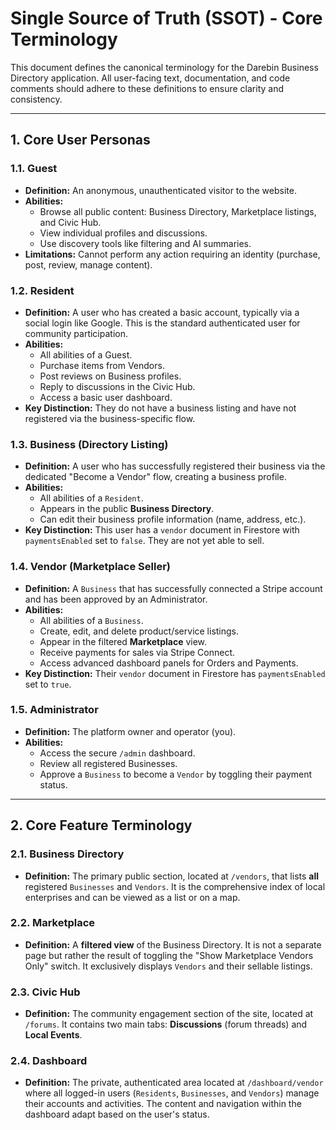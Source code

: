 
# Single Source of Truth (SSOT) - Core Terminology

This document defines the canonical terminology for the Darebin Business Directory application. All user-facing text, documentation, and code comments should adhere to these definitions to ensure clarity and consistency.

---

## 1. Core User Personas

### 1.1. Guest
- **Definition:** An anonymous, unauthenticated visitor to the website.
- **Abilities:**
    - Browse all public content: Business Directory, Marketplace listings, and Civic Hub.
    - View individual profiles and discussions.
    - Use discovery tools like filtering and AI summaries.
- **Limitations:** Cannot perform any action requiring an identity (purchase, post, review, manage content).

### 1.2. Resident
- **Definition:** A user who has created a basic account, typically via a social login like Google. This is the standard authenticated user for community participation.
- **Abilities:**
    - All abilities of a Guest.
    - Purchase items from Vendors.
    - Post reviews on Business profiles.
    - Reply to discussions in the Civic Hub.
    - Access a basic user dashboard.
- **Key Distinction:** They do not have a business listing and have not registered via the business-specific flow.

### 1.3. Business (Directory Listing)
- **Definition:** A user who has successfully registered their business via the dedicated "Become a Vendor" flow, creating a business profile.
- **Abilities:**
    - All abilities of a `Resident`.
    - Appears in the public **Business Directory**.
    - Can edit their business profile information (name, address, etc.).
- **Key Distinction:** This user has a `vendor` document in Firestore with `paymentsEnabled` set to `false`. They are not yet able to sell.

### 1.4. Vendor (Marketplace Seller)
- **Definition:** A `Business` that has successfully connected a Stripe account and has been approved by an Administrator.
- **Abilities:**
    - All abilities of a `Business`.
    - Create, edit, and delete product/service listings.
    - Appear in the filtered **Marketplace** view.
    - Receive payments for sales via Stripe Connect.
    - Access advanced dashboard panels for Orders and Payments.
- **Key Distinction:** Their `vendor` document in Firestore has `paymentsEnabled` set to `true`.

### 1.5. Administrator
- **Definition:** The platform owner and operator (you).
- **Abilities:**
    - Access the secure `/admin` dashboard.
    - Review all registered Businesses.
    - Approve a `Business` to become a `Vendor` by toggling their payment status.

---

## 2. Core Feature Terminology

### 2.1. Business Directory
- **Definition:** The primary public section, located at `/vendors`, that lists **all** registered `Businesses` and `Vendors`. It is the comprehensive index of local enterprises and can be viewed as a list or on a map.

### 2.2. Marketplace
- **Definition:** A **filtered view** of the Business Directory. It is not a separate page but rather the result of toggling the "Show Marketplace Vendors Only" switch. It exclusively displays `Vendors` and their sellable listings.

### 2.3. Civic Hub
- **Definition:** The community engagement section of the site, located at `/forums`. It contains two main tabs: **Discussions** (forum threads) and **Local Events**.

### 2.4. Dashboard
- **Definition:** The private, authenticated area located at `/dashboard/vendor` where all logged-in users (`Residents`, `Businesses`, and `Vendors`) manage their accounts and activities. The content and navigation within the dashboard adapt based on the user's status.
